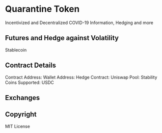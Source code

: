 # Quarantine Token

Incentivized and Decentralized COVID-19 Information, Hedging and more

## Futures and Hedge against Volatility 

Stablecoin 

## Contract Details

Contract Address:
Wallet Address: 
Hedge Contract:
Uniswap Pool: 
Stability Coins Supported: USDC


## Exchanges

## Copyright
MIT License 
